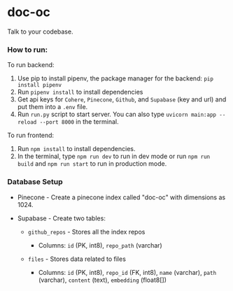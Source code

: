 # doc-oc

Talk to your codebase.

### How to run:

To run backend:

1. Use pip to install pipenv, the package manager for the backend: `pip install pipenv`
2. Run `pipenv install` to install dependencies
3. Get api keys for `Cohere`, `Pinecone`, `Github`, and `Supabase` (key and url) and put them into a `.env` file.
4. Run `run.py` script to start server. You can also type `uvicorn main:app --reload --port 8000` in the terminal.

To run frontend:

1. Run `npm install` to install dependencies.
2. In the terminal, type `npm run dev` to run in dev mode or run `npm run build` and `npm run start` to run in production mode.

### Database Setup

-   Pinecone - Create a pinecone index called "doc-oc" with dimensions as 1024.
-   Supabase - Create two tables:

    -   `github_repos` - Stores all the index repos

        -   Columns: `id` (PK, int8), `repo_path` (varchar)

    -   `files` - Stores data related to files

        -   Columns: `id` (PK, int8), `repo_id` (FK, int8), `name` (varchar), `path` (varchar), `content` (text), `embedding` (float8[])
